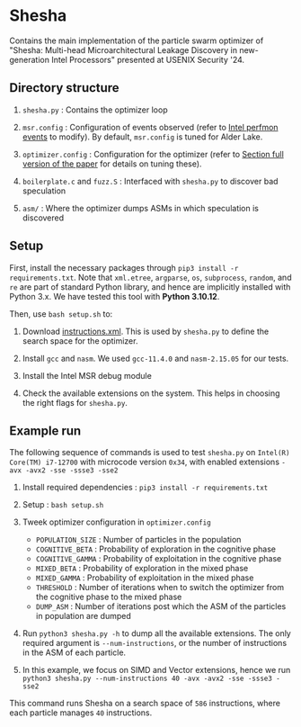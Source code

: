 # Shesha

Contains the main implementation of the particle swarm optimizer of "Shesha: Multi-head Microarchitectural Leakage Discovery in new-generation Intel Processors" presented at USENIX Security '24.


## Directory structure

1. `shesha.py`  : Contains the optimizer loop

2. `msr.config` : Configuration of events observed (refer to [Intel perfmon events](https://perfmon-events.intel.com/) to modify). By default, `msr.config` is tuned for Alder Lake.

3. `optimizer.config` : Configuration for the optimizer (refer to [Section full version of the paper](https://arxiv.org/abs/2406.06034) for details on tuning these).

4. `boilerplate.c` and `fuzz.S` : Interfaced with `shesha.py` to discover bad speculation

5. `asm/` : Where the optimizer dumps ASMs in which speculation is discovered

## Setup

First, install the necessary packages through `pip3 install -r requirements.txt`. Note that `xml.etree`, `argparse`, `os`, `subprocess`, `random`, and `re` are part of standard Python library, and hence are implicitly installed with Python 3.x. We have tested this tool with **Python 3.10.12**.

Then, use `bash setup.sh` to:

1. Download [instructions.xml](https://uops.info/). This is used by `shesha.py` to define the search space for the optimizer.

2. Install `gcc` and `nasm`. We used `gcc-11.4.0` and `nasm-2.15.05` for our tests.

3. Install the Intel MSR debug module

4. Check the available extensions on the system. This helps in choosing the right flags for `shesha.py`.


## Example run

The following sequence of commands is used to test `shesha.py` on `Intel(R) Core(TM) i7-12700` with microcode version `0x34`, with enabled extensions `-avx -avx2 -sse -ssse3 -sse2`

1. Install required dependencies : `pip3 install -r requirements.txt`

2. Setup : `bash setup.sh`

3. Tweek optimizer configuration in `optimizer.config`

   - `POPULATION_SIZE` : Number of particles in the population 
   - `COGNITIVE_BETA`  : Probability of exploration in the cognitive phase
   - `COGNITIVE_GAMMA` : Probability of exploitation in the cognitive phase
   - `MIXED_BETA`      : Probability of exploration in the mixed phase
   - `MIXED_GAMMA`     : Probability of exploitation in the mixed phase
   - `THRESHOLD`       : Number of iterations when to switch the optimizer from the cognitive phase to the mixed phase
   - `DUMP_ASM`        : Number of iterations post which the ASM of the particles in population are dumped

4. Run `python3 shesha.py -h` to dump all the available extensions. The only required argument is `--num-instructions`, or the number of instructions in the ASM of each particle.

5. In this example, we focus on SIMD and Vector extensions, hence we run `python3 shesha.py --num-instructions 40 -avx -avx2 -sse -ssse3 -sse2`

  This command runs Shesha on a search space of `586` instructions, where each particle manages `40` instructions.
